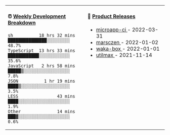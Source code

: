 <table width="800px">
<tr>
<td valign="top" width="50%">

####  ⏰  <a href="https://gist.github.com/marsczen/0c39a3e7b4a372c6cff4a8714271308c" target="_blank">Weekly Development Breakdown</a>

<!-- code_time starts -->

```text
sh          18 hrs 32 mins  ███████████████░░░░░░░░░  48.7%
TypeScript  13 hrs 33 mins  ████████████░░░░░░░░░░░░  35.6%
JavaScript   2 hrs 58 mins  █████▒░░░░░░░░░░░░░░░░░░   7.8%
JSON          1 hr 19 mins  ████▒░░░░░░░░░░░░░░░░░░░   3.5%
LESS               43 mins  ████░░░░░░░░░░░░░░░░░░░░   1.9%
Other              14 mins  ███▓░░░░░░░░░░░░░░░░░░░░   0.6%
```

<!-- code_time ends -->
</td>
<td valign="top" width="50%">

#### 🌾 <a href="https://github.com/marsczen/marsczen/blob/master/releases.md" target="_blank">Product Releases</a>

<!-- recent_releases starts -->
* <a href='https://github.com/marsczen/microapp-ci/releases/tag/v0.0.2' target='_blank'>microapp-ci </a> - 2022-03-31
* <a href='https://github.com/marsczen/marsczen/releases/tag/v0.0.1' target='_blank'>marsczen </a> - 2022-01-02
* <a href='https://github.com/marsczen/waka-box/releases/tag/v3.0.1' target='_blank'>waka-box </a> - 2022-01-01
* <a href='https://github.com/marsczen/utilmax/releases/tag/v1.0.6' target='_blank'>utilmax </a> - 2021-11-14
<!-- recent_releases ends -->

</td>
</tr>
  </table>
